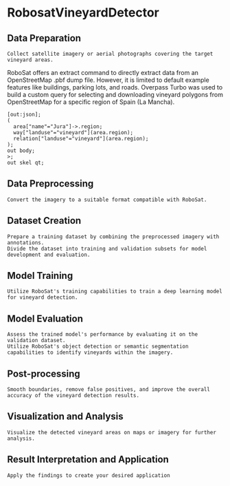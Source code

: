 # RobosatVineyardDetector
## Data Preparation
	Collect satellite imagery or aerial photographs covering the target vineyard areas.
RoboSat offers an extract command to directly extract data from an OpenStreetMap .pbf dump file.
However, it is limited to default example features like buildings, parking lots, and roads.
Overpass Turbo was used to build a custom query for selecting and downloading vineyard polygons from OpenStreetMap for a specific region of Spain (La Mancha).
```
[out:json];
(
  area["name"="Jura"]->.region;
  way["landuse"="vineyard"](area.region);
  relation["landuse"="vineyard"](area.region);
);
out body;
>;
out skel qt;
```
 
## Data Preprocessing
	Convert the imagery to a suitable format compatible with RoboSat.
## Dataset Creation
	Prepare a training dataset by combining the preprocessed imagery with annotations.
	Divide the dataset into training and validation subsets for model development and evaluation.
## Model Training
	Utilize RoboSat's training capabilities to train a deep learning model for vineyard detection.
## Model Evaluation
	Assess the trained model's performance by evaluating it on the validation dataset.
	Utilize RoboSat's object detection or semantic segmentation capabilities to identify vineyards within the imagery.
## Post-processing
	Smooth boundaries, remove false positives, and improve the overall accuracy of the vineyard detection results.
## Visualization and Analysis
	Visualize the detected vineyard areas on maps or imagery for further analysis.
## Result Interpretation and Application
	Apply the findings to create your desired application
